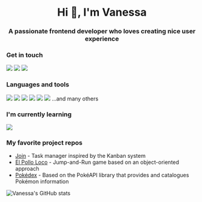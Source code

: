 <h1 align="center">Hi 👋, I'm Vanessa</h1>
<h3 align="center">A passionate frontend developer who loves creating nice user experience</h3>


### Get in touch
<a href="mailto:vanessa.wuerdinger@gmx.de"><img src="https://img.shields.io/badge/Mail-D14836?style=for-the-badge&logo=gmail&logoColor=white"></a> <a href="https://www.linkedin.com/in/vanessa-wuerdinger"><img src="https://img.shields.io/badge/LinkedIn-0077B5?style=for-the-badge&logo=linkedin&logoColor=white"></a> <a href="https://vanessa-wuerdinger.de"><img src="https://img.shields.io/badge/portfolio-fffcf3?style=for-the-badge&logoColor=white"></a> 

### Languages and tools
<img src="https://img.shields.io/badge/JavaScript-F7DF1E?style=for-the-badge&logo=javascript&logoColor=black"> <img src="https://img.shields.io/badge/Angular-d2002f?style=for-the-badge&logo=angular&logoColor=ffffff"> <img src="https://img.shields.io/badge/HTML5-d84924?style=for-the-badge&logo=html5&logoColor=white"> <img src="https://img.shields.io/badge/CSS3-1572B6?style=for-the-badge&logo=css3&logoColor=white"> <img src="https://img.shields.io/badge/SQL-3190c9?style=for-the-badge&logo=microsoftsqlserver&logoColor=white"> <img src="https://img.shields.io/badge/Node.js-43853D?style=for-the-badge&logo=node.js&logoColor=white"> 
...and many others

### I'm currently learning
<img src="https://img.shields.io/badge/React-61DAFB?style=for-the-badge&logo=react&logoColor=black"> 

### My favorite project repos
* <a href="https://github.com/va104/join">Join</a> - Task manager inspired by the Kanban system
* <a href="https://github.com/va104/el-pollo-loco">El Pollo Loco</a> - Jump-and-Run game based on an object-oriented approach
* <a href="https://github.com/va104/pokedex">Pokédex</a> - Based on the PokéAPI library that provides and catalogues Pokémon information

![Vanessa's GitHub stats](https://github-readme-stats.vercel.app/api?username=va104&show_icons=true&theme=dark)
